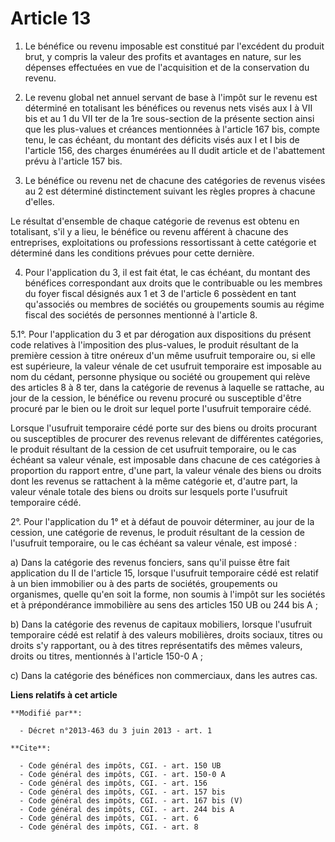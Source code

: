 # Article 13

1. Le bénéfice ou revenu imposable est constitué par l'excédent du produit brut, y compris la valeur des profits et avantages
en nature, sur les dépenses effectuées en vue de l'acquisition et de la conservation du revenu. 

2. Le revenu global net annuel servant de base à l'impôt sur le revenu est déterminé en totalisant les bénéfices ou revenus
nets visés aux I à VII bis et au 1 du VII ter de la 1re sous-section de la présente section ainsi que les plus-values et
créances mentionnées à l'article 167 bis, compte tenu, le cas échéant, du montant des déficits visés aux I et I bis de
l'article 156, des charges énumérées au II dudit article et de l'abattement prévu à l'article 157 bis. 

3. Le bénéfice ou revenu net de chacune des catégories de revenus visées au 2 est déterminé distinctement suivant les règles
propres à chacune d'elles. 

Le résultat d'ensemble de chaque catégorie de revenus est obtenu en totalisant, s'il y a lieu, le bénéfice ou revenu afférent
à chacune des entreprises, exploitations ou professions ressortissant à cette catégorie et déterminé dans les conditions
prévues pour cette dernière. 

4. Pour l'application du 3, il est fait état, le cas échéant, du montant des bénéfices correspondant aux droits que le
contribuable ou les membres du foyer fiscal désignés aux 1 et 3 de l'article 6 possèdent en tant qu'associés ou membres de
sociétés ou groupements soumis au régime fiscal des sociétés de personnes mentionné à l'article 8.

5.1°. Pour l'application du 3 et par dérogation aux dispositions du présent code relatives à l'imposition des plus-values, le
produit résultant de la première cession à titre onéreux d'un même usufruit temporaire ou, si elle est supérieure, la valeur
vénale de cet usufruit temporaire est imposable au nom du cédant, personne physique ou société ou groupement qui relève des
articles 8 à 8 ter, dans la catégorie de revenus à laquelle se rattache, au jour de la cession, le bénéfice ou revenu procuré
ou susceptible d'être procuré par le bien ou le droit sur lequel porte l'usufruit temporaire cédé. 

Lorsque l'usufruit temporaire cédé porte sur des biens ou droits procurant ou susceptibles de procurer des revenus relevant
de différentes catégories, le produit résultant de la cession de cet usufruit temporaire, ou le cas échéant sa valeur vénale,
est imposable dans chacune de ces catégories à proportion du rapport entre, d'une part, la valeur vénale des biens ou droits
dont les revenus se rattachent à la même catégorie et, d'autre part, la valeur vénale totale des biens ou droits sur lesquels
porte l'usufruit temporaire cédé. 

2°. Pour l'application du 1° et à défaut de pouvoir déterminer, au jour de la cession, une catégorie de revenus, le produit
résultant de la cession de l'usufruit temporaire, ou le cas échéant sa valeur vénale, est imposé : 

a) Dans la catégorie des revenus fonciers, sans qu'il puisse être fait application du II de l'article 15, lorsque l'usufruit
temporaire cédé est relatif à un bien immobilier ou à des parts de sociétés, groupements ou organismes, quelle qu'en soit la
forme, non soumis à l'impôt sur les sociétés et à prépondérance immobilière au sens des articles 150 UB ou 244 bis A ; 

b) Dans la catégorie des revenus de capitaux mobiliers, lorsque l'usufruit temporaire cédé est relatif à des valeurs
mobilières, droits sociaux, titres ou droits s'y rapportant, ou à des titres représentatifs des mêmes valeurs, droits ou
titres, mentionnés à l'article 150-0 A ; 

c) Dans la catégorie des bénéfices non commerciaux, dans les autres cas.

**Liens relatifs à cet article**

	**Modifié par**:

	  - Décret n°2013-463 du 3 juin 2013 - art. 1

	**Cite**:

	  - Code général des impôts, CGI. - art. 150 UB
	  - Code général des impôts, CGI. - art. 150-0 A
	  - Code général des impôts, CGI. - art. 156
	  - Code général des impôts, CGI. - art. 157 bis
	  - Code général des impôts, CGI. - art. 167 bis (V)
	  - Code général des impôts, CGI. - art. 244 bis A
	  - Code général des impôts, CGI. - art. 6
	  - Code général des impôts, CGI. - art. 8
